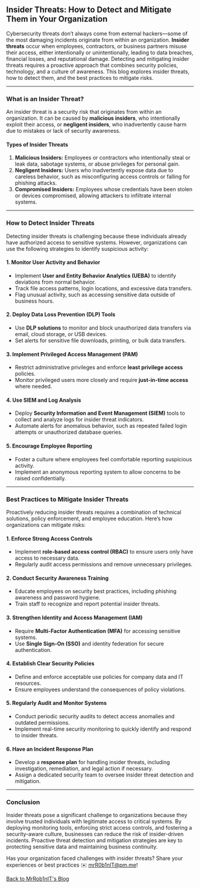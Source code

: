 ## **Insider Threats: How to Detect and Mitigate Them in Your Organization**

Cybersecurity threats don’t always come from external hackers—some of the most damaging incidents originate from within an organization. **Insider threats** occur when employees, contractors, or business partners misuse their access, either intentionally or unintentionally, leading to data breaches, financial losses, and reputational damage. Detecting and mitigating insider threats requires a proactive approach that combines security policies, technology, and a culture of awareness. This blog explores insider threats, how to detect them, and the best practices to mitigate risks.

---

### **What is an Insider Threat?**
An insider threat is a security risk that originates from within an organization. It can be caused by **malicious insiders**, who intentionally exploit their access, or **negligent insiders**, who inadvertently cause harm due to mistakes or lack of security awareness.

#### **Types of Insider Threats**
1. **Malicious Insiders:** Employees or contractors who intentionally steal or leak data, sabotage systems, or abuse privileges for personal gain.
2. **Negligent Insiders:** Users who inadvertently expose data due to careless behavior, such as misconfiguring access controls or falling for phishing attacks.
3. **Compromised Insiders:** Employees whose credentials have been stolen or devices compromised, allowing attackers to infiltrate internal systems.

---

### **How to Detect Insider Threats**
Detecting insider threats is challenging because these individuals already have authorized access to sensitive systems. However, organizations can use the following strategies to identify suspicious activity:

#### **1. Monitor User Activity and Behavior**
- Implement **User and Entity Behavior Analytics (UEBA)** to identify deviations from normal behavior.
- Track file access patterns, login locations, and excessive data transfers.
- Flag unusual activity, such as accessing sensitive data outside of business hours.

#### **2. Deploy Data Loss Prevention (DLP) Tools**
- Use **DLP solutions** to monitor and block unauthorized data transfers via email, cloud storage, or USB devices.
- Set alerts for sensitive file downloads, printing, or bulk data transfers.

#### **3. Implement Privileged Access Management (PAM)**
- Restrict administrative privileges and enforce **least privilege access** policies.
- Monitor privileged users more closely and require **just-in-time access** where needed.

#### **4. Use SIEM and Log Analysis**
- Deploy **Security Information and Event Management (SIEM)** tools to collect and analyze logs for insider threat indicators.
- Automate alerts for anomalous behavior, such as repeated failed login attempts or unauthorized database queries.

#### **5. Encourage Employee Reporting**
- Foster a culture where employees feel comfortable reporting suspicious activity.
- Implement an anonymous reporting system to allow concerns to be raised confidentially.

---

### **Best Practices to Mitigate Insider Threats**
Proactively reducing insider threats requires a combination of technical solutions, policy enforcement, and employee education. Here’s how organizations can mitigate risks:

#### **1. Enforce Strong Access Controls**
- Implement **role-based access control (RBAC)** to ensure users only have access to necessary data.
- Regularly audit access permissions and remove unnecessary privileges.

#### **2. Conduct Security Awareness Training**
- Educate employees on security best practices, including phishing awareness and password hygiene.
- Train staff to recognize and report potential insider threats.

#### **3. Strengthen Identity and Access Management (IAM)**
- Require **Multi-Factor Authentication (MFA)** for accessing sensitive systems.
- Use **Single Sign-On (SSO)** and identity federation for secure authentication.

#### **4. Establish Clear Security Policies**
- Define and enforce acceptable use policies for company data and IT resources.
- Ensure employees understand the consequences of policy violations.

#### **5. Regularly Audit and Monitor Systems**
- Conduct periodic security audits to detect access anomalies and outdated permissions.
- Implement real-time security monitoring to quickly identify and respond to insider threats.

#### **6. Have an Incident Response Plan**
- Develop a **response plan** for handling insider threats, including investigation, remediation, and legal action if necessary.
- Assign a dedicated security team to oversee insider threat detection and mitigation.

---

### **Conclusion**
Insider threats pose a significant challenge to organizations because they involve trusted individuals with legitimate access to critical systems. By deploying monitoring tools, enforcing strict access controls, and fostering a security-aware culture, businesses can reduce the risk of insider-driven incidents. Proactive threat detection and mitigation strategies are key to protecting sensitive data and maintaining business continuity.

Has your organization faced challenges with insider threats? Share your experiences or best practices ✉️ [mrR0b1nIT@pm.me](mailto:mrR0b1nIT@pm.me)!

[Back to MrRob1nIT's Blog](https://mrrobinit.github.io/MrRob1nIT/)

